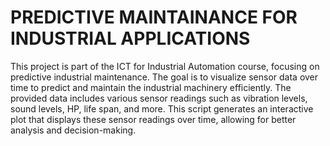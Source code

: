 # PREDICTIVE MAINTAINANCE FOR INDUSTRIAL APPLICATIONS
 This project is part of the ICT for Industrial Automation course, focusing on predictive industrial maintenance. The goal is to visualize sensor data over time to predict and maintain the industrial machinery efficiently. The provided data includes various sensor readings such as vibration levels, sound levels, HP, life span, and more. This script generates an interactive plot that displays these sensor readings over time, allowing for better analysis and decision-making.
